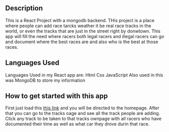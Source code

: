 Description
----------------------------------------------
This is a React Project with a mongodb backend. THis project is a place where people can add race tarcks weather it be real race tracks in the world, or even the tracks that are just in the street right by donwtown. This app will fill the need where racers both legal racers and illegal racers can go and document where the best races are and also who is the best at those races.

Languages Used
----------------------------------------
Languages Used in my React app are:
Html
Css
JavaScript
Also used in this was MongoDB to store my information

How to get started with this app
-------------------------------------------
First just load this [this link](https://racingroadways.netlify.app/) and you will be directed to the homepage. After that you can go to the tracks oage and see all the track people are adding. Click any track to be taken to that tracks ownpage with all racers who have documented their time as well as what car they drove durin that race. 